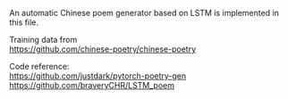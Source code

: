 An automatic Chinese poem generator based on LSTM is implemented in this file.   
   
Training data from   
https://github.com/chinese-poetry/chinese-poetry   
   
Code reference:   
https://github.com/justdark/pytorch-poetry-gen   
https://github.com/braveryCHR/LSTM_poem
